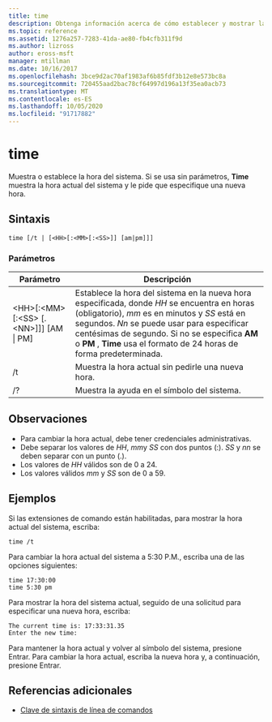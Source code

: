 ```yaml
---
title: time
description: Obtenga información acerca de cómo establecer y mostrar la hora del sistema.
ms.topic: reference
ms.assetid: 1276a257-7283-41da-ae80-fb4cfb311f9d
ms.author: lizross
author: eross-msft
manager: mtillman
ms.date: 10/16/2017
ms.openlocfilehash: 3bce9d2ac70af1983af6b85fdf3b12e8e573bc8a
ms.sourcegitcommit: 720455aad2bac78cf64997d196a13f35ea0acb73
ms.translationtype: MT
ms.contentlocale: es-ES
ms.lasthandoff: 10/05/2020
ms.locfileid: "91717882"
---
```

# <a name="time"></a>time



Muestra o establece la hora del sistema. Si se usa sin parámetros, **Time** muestra la hora actual del sistema y le pide que especifique una nueva hora.



## <a name="syntax"></a>Sintaxis

```
time [/t | [<HH>[:<MM>[:<SS>]] [am|pm]]]
```

### <a name="parameters"></a>Parámetros

|Parámetro|Descripción|
|---------|-----------|
|\<HH>[:\<MM> [:\<SS> [.\<NN>]]] [AM \| PM]|Establece la hora del sistema en la nueva hora especificada, donde *HH* se encuentra en horas (obligatorio), *mm* es en minutos y *SS* está en segundos. *Nn* se puede usar para especificar centésimas de segundo. Si no se especifica **AM** o **PM** , **Time** usa el formato de 24 horas de forma predeterminada.|
|/t|Muestra la hora actual sin pedirle una nueva hora.|
|/?|Muestra la ayuda en el símbolo del sistema.|

## <a name="remarks"></a>Observaciones

-   Para cambiar la hora actual, debe tener credenciales administrativas.
-   Debe separar los valores de *HH*, *mm*y *SS* con dos puntos (:). *SS* y *nn* se deben separar con un punto (.).
-   Los valores de *HH* válidos son de 0 a 24.
-   Los valores válidos *mm* y *SS* son de 0 a 59.

## <a name="examples"></a>Ejemplos

Si las extensiones de comando están habilitadas, para mostrar la hora actual del sistema, escriba:
```
time /t
```
Para cambiar la hora actual del sistema a 5:30 P.M., escriba una de las opciones siguientes:
```
time 17:30:00
time 5:30 pm
```
Para mostrar la hora del sistema actual, seguido de una solicitud para especificar una nueva hora, escriba:
```
The current time is: 17:33:31.35
Enter the new time:
```
Para mantener la hora actual y volver al símbolo del sistema, presione Entrar. Para cambiar la hora actual, escriba la nueva hora y, a continuación, presione Entrar.

## <a name="additional-references"></a>Referencias adicionales

- [Clave de sintaxis de línea de comandos](command-line-syntax-key.md)